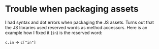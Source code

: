 Trouble when packaging assets
=============================

I had syntax and dot errors when packaging the JS assets. Turns out that the
JS libraries used reserved words as method accessors. Here is an example how I
fixed it (`in`) is the reserved word:

`c.in` => `c["in"]`
